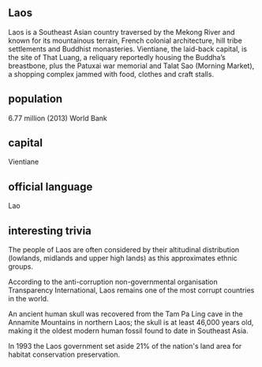 ## Laos
Laos is a Southeast Asian country traversed by the Mekong River and known for its mountainous terrain, French colonial architecture, hill tribe settlements and Buddhist monasteries. Vientiane, the laid-back capital, is the site of That Luang, a reliquary reportedly housing the Buddha’s breastbone, plus the Patuxai war memorial and Talat Sao (Morning Market), a shopping complex jammed with food, clothes and craft stalls.

##  population
6.77 million (2013) World Bank

##  capital
Vientiane
 
##  official language
Lao

##  interesting trivia
The people of Laos are often considered by their altitudinal distribution (lowlands, midlands and upper high lands) as this approximates ethnic groups.

According to the anti-corruption non-governmental organisation Transparency International, Laos remains one of the most corrupt countries in the world. 

An ancient human skull was recovered from the Tam Pa Ling cave in the Annamite Mountains in northern Laos; the skull is at least 46,000 years old, making it the oldest modern human fossil found to date in Southeast Asia.

In 1993 the Laos government set aside 21% of the nation's land area for habitat conservation preservation.
